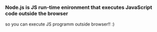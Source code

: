 ### Node.js is JS run-time enironment that executes JavaScript code outside the browser

so you can execute JS programm outside browser!! :)
